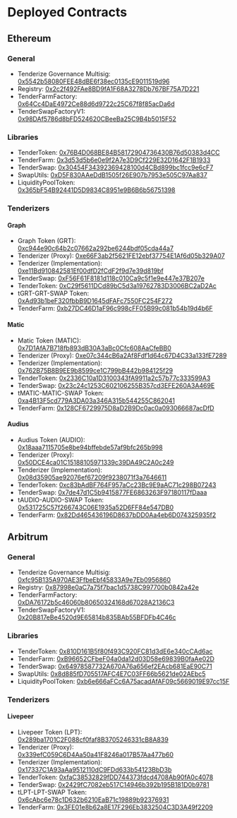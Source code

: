 # Deployed Contracts

## Ethereum

### General

- Tenderize Governance Multisig: [0x5542b58080FEE48dBE6f38ec0135cE9011519d96](https://etherscan.io/address/0x5542b58080FEE48dBE6f38ec0135cE9011519d96)
- Registry: [0x2c2f492FAe8BD9fA1F68A3278Db767BF75A7D221](https://etherscan.io/address/0x2c2f492FAe8BD9fA1F68A3278Db767BF75A7D221)
- TenderFarmFactory: [0x64Cc4DaE4972Ce88d6d9722c25C67f8f85acDa6d](https://etherscan.io/address/0x64Cc4DaE4972Ce88d6d9722c25C67f8f85acDa6d)
- TenderSwapFactoryV1: [0x98DAf5786d8bFD524620CBeeBa25C9B4b5015F52](https://etherscan.io/address/0x98DAf5786d8bFD524620CBeeBa25C9B4b5015F52)


### Libraries

- TenderToken: [0x76B4D068BE84B58172904736430B76d50383d4CC](https://etherscan.io/address/0x76B4D068BE84B58172904736430B76d50383d4CC)
- TenderFarm: [0x3d53d5b6e0e9f2A7e3D9Cf229E32D1642F1B1933](https://etherscan.io/address/0x3d53d5b6e0e9f2A7e3D9Cf229E32D1642F1B1933)
- TenderSwap: [0x30454F34392369428100d4CBd899bc1fcc9e6cF7](https://etherscan.io/address/0x30454F34392369428100d4CBd899bc1fcc9e6cF7)
- SwapUtils: [0xD5F830AAeDdB1505f26E907b7953e505C97Aa837](https://etherscan.io/address/0xD5F830AAeDdB1505f26E907b7953e505C97Aa837)
- LiquidityPoolToken: [0x365bF54B92441D5D9834C8951e9B6B6b56751398](https://etherscan.io/address/0x365bF54B92441D5D9834C8951e9B6B6b56751398)

### Tenderizers

#### Graph
- Graph Token (GRT): [0xc944e90c64b2c07662a292be6244bdf05cda44a7](https://etherscan.io/address/0xc944e90c64b2c07662a292be6244bdf05cda44a7)
- Tenderizer (Proxy): [0xe66F3ab2f5621FE12ebf37754E1Af6d05b329A07](https://etherscan.io/address/0xe66F3ab2f5621FE12ebf37754E1Af6d05b329A07)
- Tenderizer (Implementation): [0xe11Bd910842581Ef00dfD2fCdF2f9d7e39d819bf](https://etherscan.io/address/0xe11Bd910842581Ef00dfD2fCdF2f9d7e39d819bf)
- TenderSwap: [0xF56F61F8181d118c010Ca9c5f1e9e447e37B207e](https://etherscan.io/address/0xF56F61F8181d118c010Ca9c5f1e9e447e37B207e)
- TenderToken: [0xC29f5611DCd89bC5d3a19762783D3006BC2aD2Ac](https://etherscan.io/address/0xC29f5611DCd89bC5d3a19762783D3006BC2aD2Ac)
- tGRT-GRT-SWAP Token: [0xAd93b1beF320fbbB9D1645dFAFc7550FC254F272](https://etherscan.io/address/0xAd93b1beF320fbbB9D1645dFAFc7550FC254F272)
- TenderFarm: [0xb27DC46D1aF96c998cFF05B99c081b54b19d4b6F](https://etherscan.io/address/0xb27DC46D1aF96c998cFF05B99c081b54b19d4b6F)

#### Matic
- Matic Token (MATIC): [0x7D1AfA7B718fb893dB30A3aBc0Cfc608AaCfeBB0](https://etherscan.io/address/0x7D1AfA7B718fb893dB30A3aBc0Cfc608AaCfeBB0)
- Tenderizer (Proxy): [0xe07c344cB6a2Af8Fdf1d64c67D4C33a133fE7289](https://etherscan.io/address/0xe07c344cB6a2Af8Fdf1d64c67D4C33a133fE7289)
- Tenderizer (Implementation): [0x762B75B8B9EE9b8599ce1C799bB442b984125f29](https://etherscan.io/address/0x762B75B8B9EE9b8599ce1C799bB442b984125f29)
- TenderToken: [0x2336C10a1D3100343fA9911a2c57b77c333599A3](https://etherscan.io/address/0x2336C10a1D3100343fA9911a2c57b77c333599A3)
- TenderSwap: [0x23c24c1253C602106255B357cd3EFE260A3A469E](https://etherscan.io/address/0x23c24c1253C602106255B357cd3EFE260A3A469E)
- tMATIC-MATIC-SWAP Token: [0xa4B13F5cd779A3DA03a346A315b544255C862041](https://etherscan.io/address/0xa4B13F5cd779A3DA03a346A315b544255C862041)
- TenderFarm: [0x128CF6729975D8aD2B9Dc0ac0a093066687acDfD](https://etherscan.io/address/0x128CF6729975D8aD2B9Dc0ac0a093066687acDfD)

#### Audius
- Audius Token (AUDIO): [0x18aaa7115705e8be94bffebde57af9bfc265b998](https://etherscan.io/address/0x18aaa7115705e8be94bffebde57af9bfc265b998)
- Tenderizer (Proxy): [0x50DCE4ca01C15188105971339c39DA49C2A0c249](https://etherscan.io/address/0x50DCE4ca01C15188105971339c39DA49C2A0c249)
- Tenderizer (Implementation): [0x08d35905ae92076ef67209f9238071f3a7646611](https://etherscan.io/address/0x08d35905ae92076ef67209f9238071f3a7646611)
- TenderToken: [0xc83bAdBF764F957aCc23Bc9E9aAC71c298B07243](https://etherscan.io/address/0xc83bAdBF764F957aCc23Bc9E9aAC71c298B07243)
- TenderSwap: [0x7de47d1C5b9415877FE6863263F97180117fDaaa](https://etherscan.io/address/0x7de47d1C5b9415877FE6863263F97180117fDaaa)
- tAUDIO-AUDIO-SWAP Token: [0x531725C57f266743C06E1935a52D6FF84e547DB0](https://etherscan.io/address/0x531725C57f266743C06E1935a52D6FF84e547DB0)
- TenderFarm: [0x82Dd465436196D8637bDD0Aa4eb6D074325935f2](https://etherscan.io/address/0x82Dd465436196D8637bDD0Aa4eb6D074325935f2)

## Arbitrum

### General

- Tenderize Governance Multisig: [0xfc95B135A970AE3FfbeEbf45833A9e7Eb0956860](https://arbiscan.io/address/0xfc95B135A970AE3FfbeEbf45833A9e7Eb0956860)
- Registry: [0x87998e0aC7a75f7bac1d5738C997700b0842a42e](https://arbiscan.io/address/0x87998e0aC7a75f7bac1d5738C997700b0842a42e)
- TenderFarmFactory: [0xDA76172b5c46060b80650324168d67028A2136C3](https://arbiscan.io/address/0xDA76172b5c46060b80650324168d67028A2136C3)
- TenderSwapFactoryV1: [0x20B817eBe4520d9E65814b835BAb55BFDFb4C46c](https://arbiscan.io/address/0x20B817eBe4520d9E65814b835BAb55BFDFb4C46c)

### Libraries

- TenderToken: [0x810D161B5f80f493C920FC81d3dE6e340cCAd6ac](https://arbiscan.io/address/0x810D161B5f80f493C920FC81d3dE6e340cCAd6ac)
- TenderFarm: [0xB96652CFbeF04a0da12d03D58e69839B0faAe02D](https://arbiscan.io/address/0xB96652CFbeF04a0da12d03D58e69839B0faAe02D)
- TenderSwap: [0x64978587732A670A76a656ef2EAcb681EaE90C71](https://arbiscan.io/address/0x64978587732A670A76a656ef2EAcb681EaE90C71)
- SwapUtils: [0x8d885fD705517AFC4E7C03FF66b5621de02AEbc5](https://arbiscan.io/address/0x8d885fD705517AFC4E7C03FF66b5621de02AEbc5)
- LiquidityPoolToken: [0xb6e666aFCc6A75acadAfAF09c5669019E97cc15F](https://arbiscan.io/address/0xb6e666aFCc6A75acadAfAF09c5669019E97cc15F)

### Tenderizers

#### Livepeer

- Livepeer Token (LPT): [0x289ba1701C2F088cf0faf8B3705246331cB8A839](https://arbiscan.io/address/0x289ba1701C2F088cf0faf8B3705246331cB8A839)
- Tenderizer (Proxy): [0x339efC059C6D4Aa50a41F8246a017B57Aa477b60](https://arbiscan.io/address/0x339efC059C6D4Aa50a41F8246a017B57Aa477b60)
- Tenderizer (Implementation): [0x17337C1A93aAa9512110dC9FDd633b54123BbD3b](https://arbiscan.io/address/0x17337C1A93aAa9512110dC9FDd633b54123BbD3b)
- TenderToken: [0xfaC38532829fDD744373fdcd4708Ab90fA0c4078](https://arbiscan.io/address/0xfaC38532829fDD744373fdcd4708Ab90fA0c4078)
- TenderSwap: [0x2429fC7082eb517C14946b392b195B181D0b9781](https://arbiscan.io/address/0x2429fC7082eb517C14946b392b195B181D0b9781)
- tLPT-LPT-SWAP Token: [0x6cAbc6e78c1D632b6210EaB71c19889b92376931](https://arbiscan.io/address/0x6cAbc6e78c1D632b6210EaB71c19889b92376931)
- TenderFarm: [0x3FE01e8b62a8E17F296Eb3832504C3D3A49f2209](https://arbiscan.io/address/0x3FE01e8b62a8E17F296Eb3832504C3D3A49f2209)